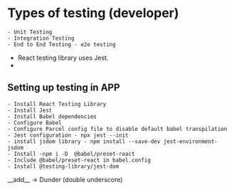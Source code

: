 # Types of testing (developer)

    - Unit Testing
    - Integration Testing
    - End to End Testing - e2e testing

-   React testing library uses Jest.
-

## Setting up testing in APP

    - Install React Testing Library
    - Install Jest
    - Install Babel dependencies
    - Configure Babel
    - Configure Parcel config file to disable default babel transpilation
    - Jest configuration - npx jest --init
    - install jsdom library - npm install --save-dev jest-environment-jsdom
    - Install -npm i -D  @babel/preset-react
    - Include @babel/preset-react in babel.config
    - Install @testing-library/jest-dom

\_\_add\_\_ -> Dunder (double underscore)
